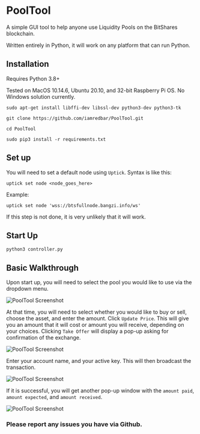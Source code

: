# PoolTool
A simple GUI tool to help anyone use Liquidity Pools on the BitShares blockchain.

Written entirely in Python, it will work on any platform that can run Python.

## Installation
Requires Python 3.8+

Tested on MacOS 10.14.6, Ubuntu 20.10, and 32-bit Raspberry Pi OS. No Windows solution currently.

```sudo apt-get install libffi-dev libssl-dev python3-dev python3-tk```

```git clone https://github.com/iamredbar/PoolTool.git```

```cd PoolTool```

```sudo pip3 install -r requirements.txt```

## Set up

You will need to set a default node using `Uptick`. Syntax is like this:

```uptick set node <node_goes_here>```

Example:

```uptick set node 'wss://btsfullnode.bangzi.info/ws'```

If this step is not done, it is very unlikely that it will work.

## Start Up

```python3 controller.py```

## Basic Walkthrough

Upon start up, you will need to select the pool you would like to use via the dropdown menu.

![PoolTool Screenshot](https://i.ibb.co/6Z2gSZq/Screen-Shot-2020-10-23-at-9-38-55-PM.png)

At that time, you will need to select whether you would like to buy or sell, choose the asset, and enter the amount. Click `Update Price`. This will give you an amount that it will cost or amount you will receive, depending on your choices. Clicking `Take Offer` will display a pop-up asking for confirmation of the exchange.

![PoolTool Screenshot](https://i.ibb.co/25drNXh/Screen-Shot-2020-10-23-at-9-39-31-PM.png)

Enter your account name, and your active key. This will then broadcast the transaction.

![PoolTool Screenshot](https://i.ibb.co/BqXb1n7/Screen-Shot-2020-10-23-at-9-40-00-PM.png)

If it is successful, you will get another pop-up window with the `amount paid`, `amount expected`, and `amount received`.

![PoolTool Screenshot](https://i.ibb.co/0FW3ddD/Screen-Shot-2020-10-23-at-9-40-42-PM.png)

### Please report any issues you have via Github. 
